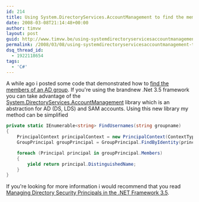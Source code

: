 ```yaml
---
id: 214
title: Using System.DirectoryServices.AccountManagement to find the members of an AD group
date: 2008-03-08T21:14:48+00:00
author: timvw
layout: post
guid: http://www.timvw.be/using-systemdirectoryservicesaccountmanagement-to-find-the-members-of-an-ad-group/
permalink: /2008/03/08/using-systemdirectoryservicesaccountmanagement-to-find-the-members-of-an-ad-group/
dsq_thread_id:
  - 1922118654
tags:
  - 'C#'
---
```

A while ago i posted some code that demonstrated how to [find the members of an AD group](http://www.timvw.be/find-the-members-of-an-ad-group/). If you're using the brandnew .Net 3.5 framework you can take advantage of the [System.DirectoryServices.AccountManagement](http://msdn2.microsoft.com/en-us/library/system.directoryservices.accountmanagement.aspx) library which is an abstraction for AD (DS, LDS) and SAM accounts. Using this new library my method can be simplified

```csharp
private static IEnumerable<string> FindUsernames(string groupname)
{
	PrincipalContext principalContext = new PrincipalContext(ContextType.Domain, "mydomain");
	GroupPrincipal groupPrincipal = GroupPrincipal.FindByIdentity(principalContext, groupname);

	foreach (Principal principal in groupPrincipal.Members)
	{
		yield return principal.DistinguishedName;
	}
}
```

If you're looking for more information i would recommend that you read [Managing Directory Security Principals in the .NET Framework 3.5](http://msdn2.microsoft.com/en-us/magazine/cc135979.aspx).
